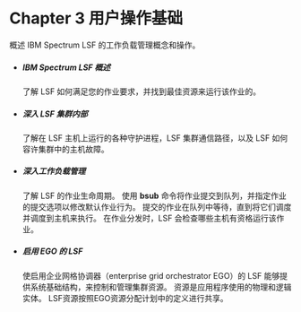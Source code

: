 # Chapter 3 用户操作基础

概述 IBM Spectrum LSF 的工作负载管理概念和操作。

- ##### IBM Spectrum LSF 概述


  了解 LSF 如何满足您的作业要求，并找到最佳资源来运行该作业的。

- ##### 深入 LSF 集群内部


  了解在 LSF 主机上运行的各种守护进程，LSF 集群通信路径，以及 LSF 如何容许集群中的主机故障。

- ##### 深入工作负载管理


  了解 LSF 的作业生命周期。 使用 **bsub** 命令将作业提交到队列，并指定作业的提交选项以修改默认作业行为。 提交的作业在队列中等待，直到将它们调度并调度到主机来执行。 在作业分发时，LSF 会检查哪些主机有资格运行该作业。

- ##### 启用 EGO 的 LSF


  使启用企业网格协调器（enterprise grid orchestrator EGO）的 LSF 能够提供系统基础结构，来控制和管理集群资源。 资源是应用程序使用的物理和逻辑实体。 LSF资源按照EGO资源分配计划中的定义进行共享。

